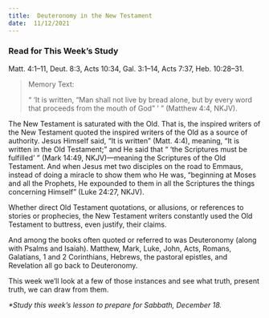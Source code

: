```yaml
---
title:  Deuteronomy in the New Testament
date:  11/12/2021
---
```


### Read for This Week’s Study
Matt. 4:1–11, Deut. 8:3, Acts 10:34, Gal. 3:1–14, Acts 7:37, Heb. 10:28–31.

> <p>Memory Text:</p>
> “ ‘It is written, “Man shall not live by bread alone, but by every word that proceeds from the mouth of God” ’ ” (Matthew 4:4, NKJV).

The New Testament is saturated with the Old. That is, the inspired writers of the New Testament quoted the inspired writers of the Old as a source of authority. Jesus Himself said, “It is written” (Matt. 4:4), meaning, “It is written in the Old Testament;” and He said that “ ‘the Scriptures must be fulfilled’ ” (Mark 14:49, NKJV)—­meaning the Scriptures of the Old Testament. And when Jesus met two disciples on the road to Emmaus, instead of doing a miracle to show them who He was, “beginning at Moses and all the Prophets, He expounded to them in all the Scriptures the things concerning Himself” (Luke 24:27, NKJV).

Whether direct Old Testament quotations, or allusions, or references to stories or prophecies, the New Testament writers constantly used the Old Testament to buttress, even justify, their claims.

And among the books often quoted or referred to was Deuteronomy (along with Psalms and Isaiah). Matthew, Mark, Luke, John, Acts, Romans, Galatians, 1 and 2 Corinthians, Hebrews, the pastoral epistles, and Revelation all go back to Deuteronomy.

This week we’ll look at a few of those instances and see what truth, present truth, we can draw from them.

_*Study this week’s lesson to prepare for Sabbath, December 18._